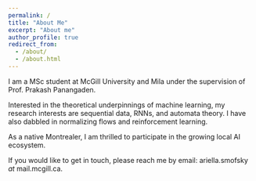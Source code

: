 ```yaml
---
permalink: /
title: "About Me"
excerpt: "About me"
author_profile: true
redirect_from: 
  - /about/
  - /about.html
---
```


I am a MSc student at McGill University and Mila under the supervision of Prof. Prakash Panangaden.
 
Interested in the theoretical underpinnings of machine learning, my research interests are sequential data, RNNs, and automata theory. I have also dabbled in normalizing flows and reinforcement learning.

As a native Montrealer, I am thrilled to participate in the growing local AI ecosystem.

If you would like to get in touch, please reach me by email: ariella.smofsky *at* mail.mcgill.ca.